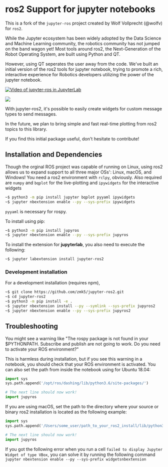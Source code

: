 # ros2 Support for jupyter notebooks

This is a fork of the `jupyter-ros` project created by Wolf Vollprecht (@wolfv) for `ros2`.

While the Jupyter ecosystem has been widely adopted by
the Data Science and Machine Learning community, the
robotics community has not jumped on the band wagon yet!
Most tools around ros2, the Next-Generation of the Robot Operating System, are
built using Python and QT.

However, using QT seperates the user away from the code.
We've built an initial version of the ros2 tools for jupyter
notebook, trying to promote a rich, interactive experience
for Robotics developers utilizing the power of the jupyter
notebook.

[![Video of jupyter-ros in JupyterLab](https://raw.githubusercontent.com/wolfv/jupyter-ros/master/docs/assets/jupyterlab-with-ros.gif)](https://www.youtube.com/watch?v=mPvYZango2E)

![](https://raw.githubusercontent.com/wolfv/jupyter-ros/master/docs/assets/screenshot.png)

With jupyter-ros2, it's possible to easily create widgets for
custom message types to send messages.

In the future, we plan to bring simple and fast real-time
plotting from ros2 topics to this library.

If you find this initial package useful, don't hesitate to
contribute!

## Installation and Dependencies

Though the orginal ROS project was capable of
running on Linux, using ros2 allows us to
expand support to all three major OSs': Linux, macOS, and Windows!
You need a ros2 environment with `rclpy`, obviously.
Also required are `numpy` and `bqplot` for the live-plotting
and `ipywidgets` for the interactive widgets

```bash
~$ python3 -m pip install jupyter bqplot pyyaml ipywidgets
~$ jupyter nbextension enable --py --sys-prefix ipywidgets
```

`pyyaml` is necessary for rospy.

To install using pip:

```bash
~$ python3 -m pip install jupyros
~$ jupyter nbextension enable --py --sys-prefix jupyros
```

To install the extension for **jupyterlab**, you also need to execute the following:

```bash
~$ jupyter labextension install jupyter-ros2
```

### Development installation

For a development installation (requires npm),

```bash
~$ git clone https://github.com/zmk5/jupyter-ros2.git
~$ cd jupyter-ros2
~$ python3 -m pip install -e .
~$ jupyter nbextension install --py --symlink --sys-prefix jupyros2
~$ jupyter nbextension enable --py --sys-prefix jupyros2
```

## Troubleshooting

You might see a warning like "The rospy package is not found in your $PYTHONPATH.
Subscribe and publish are not going to work. Do you need to activate your ROS environment?"

This is harmless during installation, but if you see this warning in a notebook, you should
check that your ROS environment is activated. You can also set the path from inside the notebook
using for Ubuntu 18.04:

```python
import sys
sys.path.append('/opt/ros/dashing/lib/python3.6/site-packages/')

# The next line should now work!
import jupyros
```

If you are using macOS, set the path to the directory where your source or binary ros2 installation is located as the following example:

```python
import sys
sys.path.append('/Users/some_user/path_to_your_ros2_install/lib/python3.7/site-packages/')

# The next line should now work!
import jupyros
```

If you got the following error when you run a cell ```failed to display Jupyter Widget of type VBox```,
you can solve it by running the following command ```jupyter nbextension enable --py --sys-prefix widgetsnbextension```

